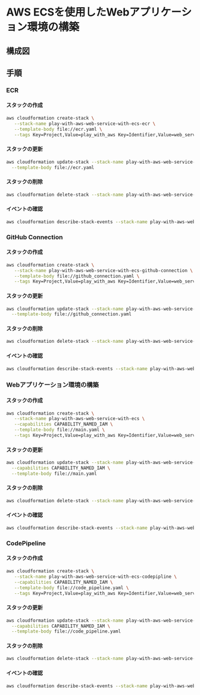 # AWS ECSを使用したWebアプリケーション環境の構築

## 構成図

## 手順

### ECR

#### スタックの作成

```sh
aws cloudformation create-stack \
   --stack-name play-with-aws-web-service-with-ecs-ecr \
   --template-body file://ecr.yaml \
   --tags Key=Project,Value=play_with_aws Key=Identifier,Value=web_service_with_ecs Key=CmBillingGroup,Value=play_with_aws_web_service_with_ecs
```

#### スタックの更新

```sh
aws cloudformation update-stack --stack-name play-with-aws-web-service-with-ecs-ecr \
  --template-body file://ecr.yaml
```

#### スタックの削除

```sh
aws cloudformation delete-stack --stack-name play-with-aws-web-service-with-ecs-ecr
```

#### イベントの確認

```sh
aws cloudformation describe-stack-events --stack-name play-with-aws-web-service-with-ecs-ecr --output text
```

### GitHub Connection

#### スタックの作成

```sh
aws cloudformation create-stack \
   --stack-name play-with-aws-web-service-with-ecs-github-connection \
   --template-body file://github_connection.yaml \
   --tags Key=Project,Value=play_with_aws Key=Identifier,Value=web_service_with_ecs Key=CmBillingGroup,Value=play_with_aws_web_service_with_ecs
```

#### スタックの更新

```sh
aws cloudformation update-stack --stack-name play-with-aws-web-service-with-ecs-github-connection \
  --template-body file://github_connection.yaml
```

#### スタックの削除

```sh
aws cloudformation delete-stack --stack-name play-with-aws-web-service-with-ecs-github-connection
```

#### イベントの確認

```sh
aws cloudformation describe-stack-events --stack-name play-with-aws-web-service-with-ecs-github-connection --output text
```

### Webアプリケーション環境の構築

#### スタックの作成

```sh
aws cloudformation create-stack \
   --stack-name play-with-aws-web-service-with-ecs \
   --capabilities CAPABILITY_NAMED_IAM \
   --template-body file://main.yaml \
   --tags Key=Project,Value=play_with_aws Key=Identifier,Value=web_service_with_ecs Key=CmBillingGroup,Value=play_with_aws_web_service_with_ecs
```

#### スタックの更新

```sh
aws cloudformation update-stack --stack-name play-with-aws-web-service-with-ecs \
  --capabilities CAPABILITY_NAMED_IAM \
  --template-body file://main.yaml
```

#### スタックの削除

```sh
aws cloudformation delete-stack --stack-name play-with-aws-web-service-with-ecs
```

#### イベントの確認

```sh
aws cloudformation describe-stack-events --stack-name play-with-aws-web-service-with-ecs --output text
```

### CodePipeline

#### スタックの作成

```sh
aws cloudformation create-stack \
   --stack-name play-with-aws-web-service-with-ecs-codepipline \
   --capabilities CAPABILITY_NAMED_IAM \
   --template-body file://code_pipeline.yaml \
   --tags Key=Project,Value=play_with_aws Key=Identifier,Value=web_service_with_ecs Key=CmBillingGroup,Value=play_with_aws_web_service_with_ecs
```

#### スタックの更新

```sh
aws cloudformation update-stack --stack-name play-with-aws-web-service-with-ecs-codepipline \
  --capabilities CAPABILITY_NAMED_IAM \
  --template-body file://code_pipeline.yaml
```

#### スタックの削除

```sh
aws cloudformation delete-stack --stack-name play-with-aws-web-service-with-ecs-codepipline
```

#### イベントの確認

```sh
aws cloudformation describe-stack-events --stack-name play-with-aws-web-service-with-ecs-codepipline --output text
```

